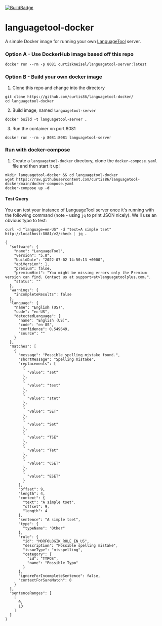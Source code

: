 [![BuildBadge](https://github.com/curtis86/languagetool-docker/actions/workflows/main.yml/badge.svg)](https://github.com/curtis86/languagetool-docker/actions/workflows/main.yml/badge.svg)

# languagetool-docker

A simple Docker image for running your own [LanguageTool](https://languagetool.org/) server.

### Option A - Use DockerHub image based off this repo

```
docker run --rm -p 8081 curtiskneisel/languagetool-server:latest
```

### Option B - Build your own docker image

1. Clone this repo and change into the directory

```
git clone https://github.com/curtis86/languagetool-docker/
cd languagetool-docker
```

2. Build image, named `languagetool-server`

```
docker build -t languagetool-server .
```

3. Run the container on port 8081

```
docker run --rm -p 8081:8081 languagetool-server
```

### Run with docker-compose

1. Create a `languagetool-docker` directory, clone the `docker-compose.yaml` file and then start it up!

```
mkdir languagetool-docker && cd languagetool-docker
wget https://raw.githubusercontent.com/curtis86/languagetool-docker/main/docker-compose.yaml
docker-compose up -d
```

#### Test Query

You can test your instance of LanguageTool server once it's running with the following command (note - using `jq` to print JSON nicely). We'll use an obvious typo to test:

```
curl -d "language=en-US" -d "text=A simple tset" http://localhost:8081/v2/check | jq .

{
  "software": {
    "name": "LanguageTool",
    "version": "5.8",
    "buildDate": "2022-07-02 14:50:13 +0000",
    "apiVersion": 1,
    "premium": false,
    "premiumHint": "You might be missing errors only the Premium version can find. Contact us at support<at>languagetoolplus.com.",
    "status": ""
  },
  "warnings": {
    "incompleteResults": false
  },
  "language": {
    "name": "English (US)",
    "code": "en-US",
    "detectedLanguage": {
      "name": "English (US)",
      "code": "en-US",
      "confidence": 0.549649,
      "source": ""
    }
  },
  "matches": [
    {
      "message": "Possible spelling mistake found.",
      "shortMessage": "Spelling mistake",
      "replacements": [
        {
          "value": "set"
        },
        {
          "value": "test"
        },
        {
          "value": "stet"
        },
        {
          "value": "SET"
        },
        {
          "value": "Set"
        },
        {
          "value": "TSE"
        },
        {
          "value": "Tet"
        },
        {
          "value": "CSET"
        },
        {
          "value": "ESET"
        }
      ],
      "offset": 9,
      "length": 4,
      "context": {
        "text": "A simple tset",
        "offset": 9,
        "length": 4
      },
      "sentence": "A simple tset",
      "type": {
        "typeName": "Other"
      },
      "rule": {
        "id": "MORFOLOGIK_RULE_EN_US",
        "description": "Possible spelling mistake",
        "issueType": "misspelling",
        "category": {
          "id": "TYPOS",
          "name": "Possible Typo"
        }
      },
      "ignoreForIncompleteSentence": false,
      "contextForSureMatch": 0
    }
  ],
  "sentenceRanges": [
    [
      0,
      13
    ]
  ]
}
```

